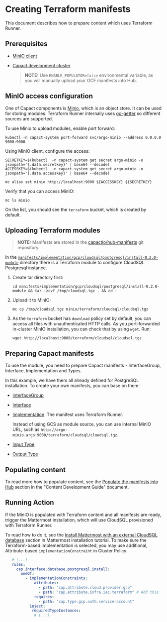 # Creating Terraform manifests

This document describes how to prepare content which uses Terraform Runner.

## Prerequisites

- [MinIO client](https://min.io/download)
- [Capact development cluster](../development/development-guide.md#development-cluster)
    
    > **NOTE:** Use `ENABLE_POPULATOR=false` environmental variable, as you will manually upload your OCF manifests into Hub.

## MinIO access configuration

One of Capact components is [Minio](https://min.io), which is an object store. It can be used for storing modules.
Terraform Runner internally uses [go-getter](https://github.com/hashicorp/go-getter) so different sources are supported.

To use Minio to upload modules, enable port forward:

```shell
kubectl -n capact-system port-forward svc/argo-minio --address 0.0.0.0 9000:9000
```

Using MinIO client, configure the access:

```shell
SECRETKEY=$(kubectl  -n capact-system get secret argo-minio -o jsonpath='{.data.secretkey}' | base64 --decode)
ACCESSKEY=$(kubectl  -n capact-system get secret argo-minio -o jsonpath='{.data.accesskey}' | base64 --decode)

mc alias set minio http://localhost:9000 ${ACCESSKEY} ${SECRETKEY}
```

Verify that you can access MinIO:

```shell
mc ls minio
```

On the list, you should see the `terraform` bucket, which is created by default.

## Uploading Terraform modules

> **NOTE:** Manifests are stored in the [capactio/hub-manifests](https://github.com/capactio/hub-manifests) git repository.

In the [`manifests/implementation/gcp/cloudsql/postgresql/install-0.2.0-module`](https://github.com/capactio/hub-manifests/tree/main/manifests/implementation/gcp/cloudsql/postgresql/install-0.2.0-module) directory there is a Terraform module to configure CloudSQL Postgresql instance.

1. Create tar directory first:

    ```shell
    cd manifests/implementation/gcp/cloudsql/postgresql/install-0.2.0-module && tar -zcvf /tmp/cloudsql.tgz . && cd -
    ```

1. Upload it to MinIO:

    ```shell
    mc cp /tmp/cloudsql.tgz minio/terraform/cloudsql/cloudsql.tgz
    ```

1. As the `terraform` bucket has `download` policy set by default, you can access all files with unauthenticated HTTP calls.
As you port-forwarded in-cluster MinIO installation, you can check that by using `wget`. Run:

    ```shell
    wget http://localhost:9000/terraform/cloudsql/cloudsql.tgz
    ````

## Preparing Capact manifests

To use the module, you need to prepare Capact manifests - InterfaceGroup, Interface, Implementation and Types.

In this example, we have them all already defined for PostgreSQL installation. To create your own manifests, you can base on them:
- [InterfaceGroup](https://github.com/capactio/hub-manifests/tree/main/manifests/interface/database/postgresql.yaml)
- [Interface](https://github.com/capactio/hub-manifests/tree/main/manifests/interface/database/postgresql/install.yaml)
- [Implementation](https://github.com/capactio/hub-manifests/tree/main/manifests/implementation/terraform/gcp/cloudsql/postgresql/install.yaml). The manifest uses Terraform Runner.
  
  Instead of using GCS as module source, you can use internal MinIO URL, such as `http://argo-minio.argo:9000/terraform/cloudsql/cloudsql.tgz`.

- [Input Type](https://github.com/capactio/hub-manifests/tree/main/manifests/type/database/postgresql/install-input.yaml)
- [Output Type](https://github.com/capactio/hub-manifests/tree/main/manifests/type/database/postgresql/config.yaml)

## Populating content

To read more how to populate content, see the [Populate the manifests into Hub](./guide.md#populate-the-manifests-into-hub) section in the "Content Development Guide" document.

## Running Action

If the MinIO is populated with Terraform content and all manifests are ready, trigger the Mattermost installation, which will use CloudSQL provisioned with Terraform Runner.

To read how to do it, see the [Install Mattermost with an external CloudSQL database](../example/mattermost-installation.md#install-mattermost-with-an-external-cloudsql-database) section in Mattermost installation tutorial.
To make sure the Terraform-based Implementation is selected, you may use additional, Attribute-based `implementationConstraint` in Cluster Policy:

```yaml
   # (...)
   rules:
     cap.interface.database.postgresql.install:
       oneOf:
         - implementationConstraints:
             attributes:
               - path: "cap.attribute.cloud.provider.gcp"
               - path: "cap.attribute.infra.iac.terraform" # Add this line
             requires:
               - path: "cap.type.gcp.auth.service-account"
           inject:
            requiredTypeInstances:
             # (...)
```

